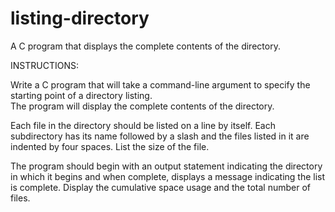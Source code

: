 # listing-directory
A C program that displays the complete contents of the directory.  

INSTRUCTIONS:

Write a C program that will take a command-line argument to specify the starting point of a directory listing.  
The program will display the complete contents of the directory.

Each file in the directory should be listed on a line by itself.  Each subdirectory has its name followed by a slash and the files listed in it are indented by four spaces.   List the size of the file.

The program should begin with an output statement indicating the directory in which it begins and when complete, displays a message indicating the list is complete.  Display the cumulative space usage and the total number of files.